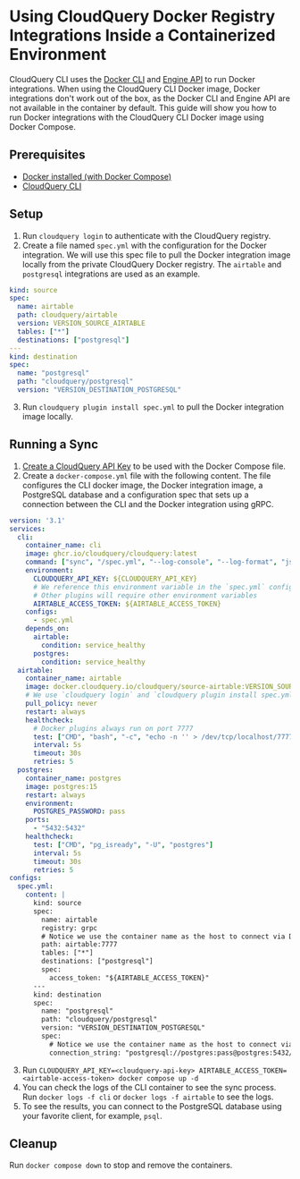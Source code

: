 # Using CloudQuery Docker Registry Integrations Inside a Containerized Environment 

CloudQuery CLI uses the [Docker CLI](https://docs.docker.com/engine/reference/commandline/cli/) and [Engine API](https://docs.docker.com/engine/api/) to run Docker integrations.
When using the CloudQuery CLI Docker image, Docker integrations don't work out of the box, as the Docker CLI and Engine API are not available in the container by default.
This guide will show you how to run Docker integrations with the CloudQuery CLI Docker image using Docker Compose.

## Prerequisites

- [Docker installed (with Docker Compose)](https://docs.docker.com/get-docker/)
- [CloudQuery CLI](https://docs.cloudquery.io/docs/quickstart)

## Setup

1. Run `cloudquery login` to authenticate with the CloudQuery registry.
2. Create a file named `spec.yml` with the configuration for the Docker integration. We will use this spec file to pull the Docker integration image locally from the private CloudQuery Docker registry. The `airtable` and `postgresql` integrations are used as an example.

```yaml filename="spec.yml"
kind: source
spec:
  name: airtable
  path: cloudquery/airtable
  version: VERSION_SOURCE_AIRTABLE
  tables: ["*"]
  destinations: ["postgresql"]
---
kind: destination
spec:
  name: "postgresql"
  path: "cloudquery/postgresql"
  version: "VERSION_DESTINATION_POSTGRESQL"
```
3. Run `cloudquery plugin install spec.yml` to pull the Docker integration image locally.

## Running a Sync

1. [Create a CloudQuery API Key](https://docs.cloudquery.io/docs/deployment/generate-api-key) to be used with the Docker Compose file.
2. Create a `docker-compose.yml` file with the following content. The file configures the CLI docker image, the Docker integration image, a PostgreSQL database and a configuration spec that sets up a connection between the CLI and the Docker integration using gRPC.

```yaml filename="docker-compose.yml"
version: '3.1'
services:
  cli:
    container_name: cli
    image: ghcr.io/cloudquery/cloudquery:latest
    command: ["sync", "/spec.yml", "--log-console", "--log-format", "json"]
    environment:
      CLOUDQUERY_API_KEY: ${CLOUDQUERY_API_KEY}
      # We reference this environment variable in the `spec.yml` config block below
      # Other plugins will require other environment variables
      AIRTABLE_ACCESS_TOKEN: ${AIRTABLE_ACCESS_TOKEN}
    configs:
      - spec.yml
    depends_on:
      airtable:
        condition: service_healthy
      postgres:
        condition: service_healthy
  airtable:
    container_name: airtable
    image: docker.cloudquery.io/cloudquery/source-airtable:VERSION_SOURCE_AIRTABLE
    # We use `cloudquery login` and `cloudquery plugin install spec.yml` to pull the image locally
    pull_policy: never
    restart: always
    healthcheck:
      # Docker plugins always run on port 7777
      test: ["CMD", "bash", "-c", "echo -n '' > /dev/tcp/localhost/7777"]
      interval: 5s
      timeout: 30s
      retries: 5
  postgres:
    container_name: postgres
    image: postgres:15
    restart: always
    environment:
      POSTGRES_PASSWORD: pass
    ports:
      - "5432:5432"
    healthcheck:
      test: ["CMD", "pg_isready", "-U", "postgres"]
      interval: 5s
      timeout: 30s
      retries: 5
configs:
  spec.yml:
    content: |
      kind: source
      spec:
        name: airtable
        registry: grpc
        # Notice we use the container name as the host to connect via Docker internal DNS
        path: airtable:7777
        tables: ["*"]
        destinations: ["postgresql"]
        spec:
          access_token: "${AIRTABLE_ACCESS_TOKEN}"
      ---
      kind: destination
      spec:
        name: "postgresql"
        path: "cloudquery/postgresql"
        version: "VERSION_DESTINATION_POSTGRESQL"
        spec:
          # Notice we use the container name as the host to connect via Docker internal DNS
          connection_string: "postgresql://postgres:pass@postgres:5432/postgres?sslmode=disable"
```
3. Run `CLOUDQUERY_API_KEY=<cloudquery-api-key> AIRTABLE_ACCESS_TOKEN=<airtable-access-token> docker compose up -d`
4. You can check the logs of the CLI container to see the sync process. Run `docker logs -f cli` or `docker logs -f airtable` to see the logs.
5. To see the results, you can connect to the PostgreSQL database using your favorite client, for example, `psql`.

## Cleanup

Run `docker compose down` to stop and remove the containers.

